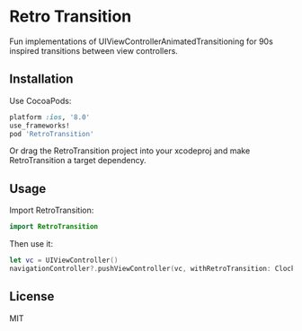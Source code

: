 # Retro Transition
Fun implementations of UIViewControllerAnimatedTransitioning for 90s inspired transitions between view controllers.

## Installation

Use CocoaPods:

```ruby
platform :ios, '8.0'
use_frameworks!
pod 'RetroTransition'
```

Or drag the RetroTransition project into your xcodeproj and make RetroTransition a target dependency.

## Usage

Import RetroTransition:

```swift
import RetroTransition
```

Then use it:

```swift
let vc = UIViewController()
navigationController?.pushViewController(vc, withRetroTransition: ClockRetroTransition())
```

## License

MIT
